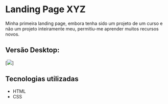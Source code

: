 # Landing Page XYZ
Minha primeira landing page, embora tenha sido um projeto de um curso e não um projeto inteiramente meu, permitiu-me aprender muitos recursos novos.
## Versão Desktop:



[<img src="./images/iamge-desktop-zoom.png">]

## Tecnologias utilizadas
- HTML
- CSS
